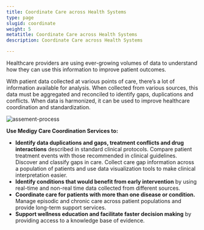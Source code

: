 ```yaml
---
title: Coordinate Care across Health Systems
type: page
slugid: coordinate
weight: 5
metatitle: Coordinate Care across Health Systems
description: Coordinate Care across Health Systems

---
```

 	
 
Healthcare providers are using ever-growing volumes of data to understand how they can use this information to improve patient outcomes.

With patient data collected at various points of care, there’s a lot of information available for analysis. When collected from various sources, this data must be aggregated and reconciled to identify gaps, duplications and conflicts. When data is harmonized, it can be used to improve healthcare coordination and standardization.

 ![assement-process](/assets-natural/brand/www.netspective.com/solutions/medigy/Coordinate-Care-across-Health-Systems.jpg#center)

 **Use Medigy Care Coordination Services to:**
 
* **Identify data duplications and gaps, treatment conflicts and drug interactions** described in standard clinical protocols. Compare patient treatment events with those recommended in clinical guidelines. Discover and classify gaps in care. Collect care gap information across a population of patients and use data visualization tools to make clinical interpretation easier.
* **Identify conditions that would benefit from early intervention** by using real-time and non-real time data collected from different sources. 
* **Coordinate care for patients with more than one disease or condition.** Manage episodic and chronic care across patient populations and provide long-term support services. 
* **Support wellness education and facilitate faster decision making** by providing access to a knowledge base of evidence. 
 



 
 